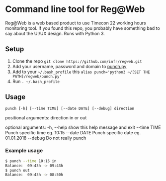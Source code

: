 # Command line tool for Reg@Web

Reg@Web is a web based product to use Timecon 22 working hours monitoring tool. If you found this repo, you probably have something bad to say about the UI/UX design. Runs with Python 3.

## Setup

1. Clone the repo `git clone https://github.com/infr/regweb.git`
2. Add your username, password and domain to [punch.py](punch.py)
3. Add to your `~/.bash_profile` this `alias punch='python3 ~/[SET THE PATH]/regweb/punch.py'`
4. Run `. ~/.bash_profile`

## Usage

`punch [-h] [--time TIME] [--date DATE] [--debug] direction`

positional arguments:
  direction    in or out

optional arguments:
  -h, --help   show this help message and exit
  --time TIME  Punch specific time eg. 10:15
  --date DATE  Punch specific date eg. 01.01.2018
  --debug      Do not really punch
  
### Example usage

```bash
$ punch --time 10:15 in
Balance:  09:43h -> 09:43h
$ punch out
Balance:  09:43h -> 08:50h
```

